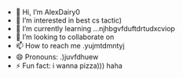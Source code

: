 - 👋 Hi, I’m AlexDairy0
- 👀 I’m interested in best cs tactic)
- 🌱 I’m currently learning ...njhbgvfduftdrtudxcviop
- 💞️ I’m looking to collaborate on 
- 📫 How to reach me .yujmtdmntyj
- 😄 Pronouns: .)juvfdhuew
- ⚡ Fun fact: i wanna pizza))) haha
<!---
AlexDairy0/AlexDairy0 is a ✨ special ✨ repository because its `README.md` (this file) appears on your GitHub profile.
You can click the Preview link to take a look at your changes.
---
